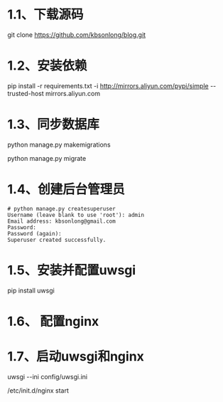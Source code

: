# 1.1、下载源码

git clone https://github.com/kbsonlong/blog.git

# 1.2、安装依赖

pip install -r requirements.txt -i http://mirrors.aliyun.com/pypi/simple  --trusted-host mirrors.aliyun.com

# 1.3、同步数据库

python manage.py makemigrations

python manage.py migrate

# 1.4、创建后台管理员

    # python manage.py createsuperuser
    Username (leave blank to use 'root'): admin
    Email address: kbsonlong@gmail.com
    Password:
    Password (again):
    Superuser created successfully.

# 1.5、安装并配置uwsgi

pip install uwsgi

# 1.6、 配置nginx


# 1.7、启动uwsgi和nginx

uwsgi --ini config/uwsgi.ini

/etc/init.d/nginx start

